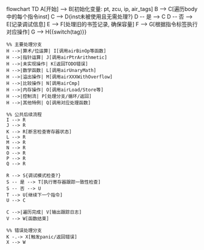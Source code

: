 flowchart TD
    A[开始] --> B[初始化变量: pt, zcu, ip, air_tags]
    B --> C[遍历body中的每个指令inst]
    C --> D{inst未被使用且无需处理?}
    D -- 是 --> C
    D -- 否 --> E[记录调试信息]
    E --> F[处理旧的书签记录, 确保容量]
    F --> G[根据指令标签执行对应操作]
    G --> H{{switch(tag)}}
    
    %% 主要处理分支
    H -->|算术/位运算| I[调用airBinOp等函数]
    H -->|指针运算| J[调用airPtrArithmetic]
    H -->|未实现操作| K[返回TODO错误]
    H -->|数学函数| L[调用airUnaryMath]
    H -->|溢出操作| M[调用airXXXWithOverflow]
    H -->|比较操作| N[调用airCmp]
    H -->|内存操作| O[调用airLoad/Store等]
    H -->|控制流| P[处理分支/循环/返回]
    H -->|其他特例| Q[调用对应处理函数]
    
    %% 公共后续流程
    I --> R
    J --> R
    K --> R[断言检查寄存器状态]
    L --> R
    M --> R
    N --> R
    O --> R
    P --> R
    Q --> R
    
    R --> S{调试模式检查?}
    S -- 是 --> T[执行寄存器跟踪一致性检查]
    S -- 否 --> U
    T --> U[继续下一个指令]
    U --> C
    
    C -->|遍历完成| V[输出跟踪日志]
    V --> W[函数结束]
    
    %% 错误处理分支
    K -.-> X[触发panic/返回错误]
    X --> W
